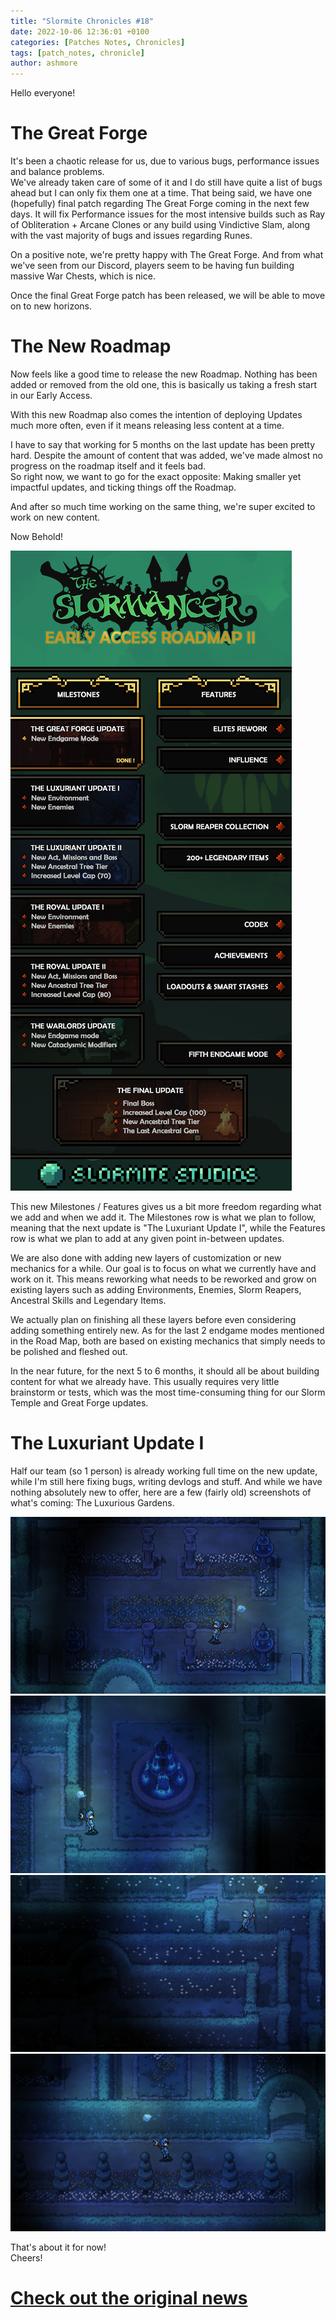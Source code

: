 ```yaml
---
title: "Slormite Chronicles #18"
date: 2022-10-06 12:36:01 +0100
categories: [Patches Notes, Chronicles]
tags: [patch_notes, chronicle]
author: ashmore
---
```

Hello everyone!  
  
The Great Forge
===============

  
It's been a chaotic release for us, due to various bugs, performance issues and balance problems.  
We've already taken care of some of it and I do still have quite a list of bugs ahead but I can only fix them one at a time. That being said, we have one (hopefully) final patch regarding The Great Forge coming in the next few days. It will fix Performance issues for the most intensive builds such as Ray of Obliteration + Arcane Clones or any build using Vindictive Slam, along with the vast majority of bugs and issues regarding Runes.  
  
On a positive note, we're pretty happy with The Great Forge. And from what we've seen from our Discord, players seem to be having fun building massive War Chests, which is nice.  
  
Once the final Great Forge patch has been released, we will be able to move on to new horizons.  
  
The New Roadmap
===============

  
Now feels like a good time to release the new Roadmap. Nothing has been added or removed from the old one, this is basically us taking a fresh start in our Early Access.  
  
With this new Roadmap also comes the intention of deploying Updates much more often, even if it means releasing less content at a time.  
  
I have to say that working for 5 months on the last update has been pretty hard. Despite the amount of content that was added, we've made almost no progress on the roadmap itself and it feels bad.  
So right now, we want to go for the exact opposite: Making smaller yet impactful updates, and ticking things off the Roadmap.  
  
And after so much time working on the same thing, we're super excited to work on new content.  
  
Now Behold!  
  
![](/assets/patch_notes/b2b55905b8c799a041c83c9f8292810108531ba1)  
  
This new Milestones / Features gives us a bit more freedom regarding what we add and when we add it. The Milestones row is what we plan to follow, meaning that the next update is "The Luxuriant Update I", while the Features row is what we plan to add at any given point in-between updates.  
  
We are also done with adding new layers of customization or new mechanics for a while. Our goal is to focus on what we currently have and work on it. This means reworking what needs to be reworked and grow on existing layers such as adding Environments, Enemies, Slorm Reapers, Ancestral Skills and Legendary Items.   
  
We actually plan on finishing all these layers before even considering adding something entirely new. As for the last 2 endgame modes mentioned in the Road Map, both are based on existing mechanics that simply needs to be polished and fleshed out.  
  
In the near future, for the next 5 to 6 months, it should all be about building content for what we already have. This usually requires very little brainstorm or tests, which was the most time-consuming thing for our Slorm Temple and Great Forge updates.   
  
The Luxuriant Update I
======================

  
Half our team (so 1 person) is already working full time on the new update, while I'm still here fixing bugs, writing devlogs and stuff. And while we have nothing absolutely new to offer, here are a few (fairly old) screenshots of what's coming: The Luxurious Gardens.  
  
![](/assets/patch_notes/aede086b56d161b6f006c2ad5d9baecb0a944856)  
![](/assets/patch_notes/48ca39f6fba99115087a09c71f44027473adc4c8)  
![](/assets/patch_notes/80b141c2c99b2b1dd829fcc70ebcaa7ac9138e3b)  
![](/assets/patch_notes/54948d18baa848a75eea31f07564b82124d574f8)  
  
  
That's about it for now!  
Cheers!

# <a href="https://steamstore-a.akamaihd.net/news/externalpost/steam_community_announcements/4613399405939784587" target="_blank">Check out the original news</a>